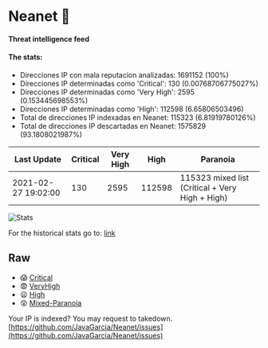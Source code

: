 # Neanet :hocho:
#### Threat intelligence feed
#### The stats:

- Direcciones IP con mala reputacion analizadas: 1691152 (100%)
- Direcciones IP determinadas como 'Critical':  130 (0.00768706775027%)
- Direcciones IP determinadas como 'Very High':  2595 (0.153445698553%)
- Direcciones IP determinadas como 'High':  112598 (6.65806503496)
- Total de direcciones IP indexadas en Neanet:  115323 (6.81919780126%)
- Total de direcciones IP descartadas en Neanet:  1575829 (93.1808021987%)

| Last Update | Critical | Very High | High | Paranoia |
| --- | --- | --- | --- | --- |
| 2021-02-27 19:02:00 | 130 | 2595 | 112598 | 115323 mixed list (Critical + Very High + High)|

![Stats](https://docs.google.com/spreadsheets/d/e/2PACX-1vSnaNMIXVabIpDJjufMlzH7poXnshF3mgd8Is1g9ytUEzVsP5my4Trn8f-xkoLLQ38xpL3HtmUexLo6/pubchart?oid=501124687&format=image)

For the historical stats go to: [link](/stats.csv)
## Raw
- :scream: [Critical](https://raw.githubusercontent.com/JavaGarcia/Neanet/master/blacklists/neanet_critical.txt)
- :fearful: [VeryHigh](https://raw.githubusercontent.com/JavaGarcia/Neanet/master/blacklists/neanet_veryHigh.txtt)
- :frowning: [High](https://raw.githubusercontent.com/JavaGarcia/Neanet/master/blacklists/neanet_high.txt)
- :dizzy_face: [Mixed-Paranoia](https://raw.githubusercontent.com/JavaGarcia/Neanet/master/blacklists/neanet_all.txt)


Your IP is indexed? You may request to takedown. [https://github.com/JavaGarcia/Neanet/issues](https://github.com/JavaGarcia/Neanet/issues)



























































































































































































































































































































































































































































































































































































































































































































































































































































































































































































































































































































































































































































































































































































































































































































































































































































































































































































































































































































































































































































































































































































































































































































































































































































































































































































































































































































































































































































































































































































































































































































































































































































































































































































































































































































































































































































































































































































































































































































































































































































































































































































































































































































































































































































































































































































































































































